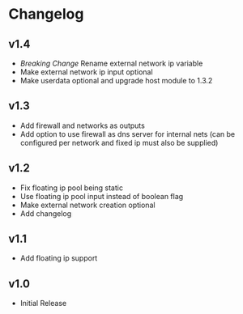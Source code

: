 # Changelog

## v1.4

- *Breaking Change* Rename external network ip variable
- Make external network ip input optional
- Make userdata optional and upgrade host module to 1.3.2

## v1.3
- Add firewall and networks as outputs
- Add option to use firewall as dns server for internal nets (can be configured per network and fixed ip must also be supplied)

## v1.2

- Fix floating ip pool being static
- Use floating ip pool input instead of boolean flag
- Make external network creation optional
- Add changelog
  
## v1.1

- Add floating ip support

## v1.0

-  Initial Release